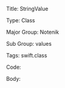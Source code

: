 Title:  StringValue

Type:   Class

Major Group: Notenik

Sub Group:   values

Tags:   swift.class

Code:



Body:


